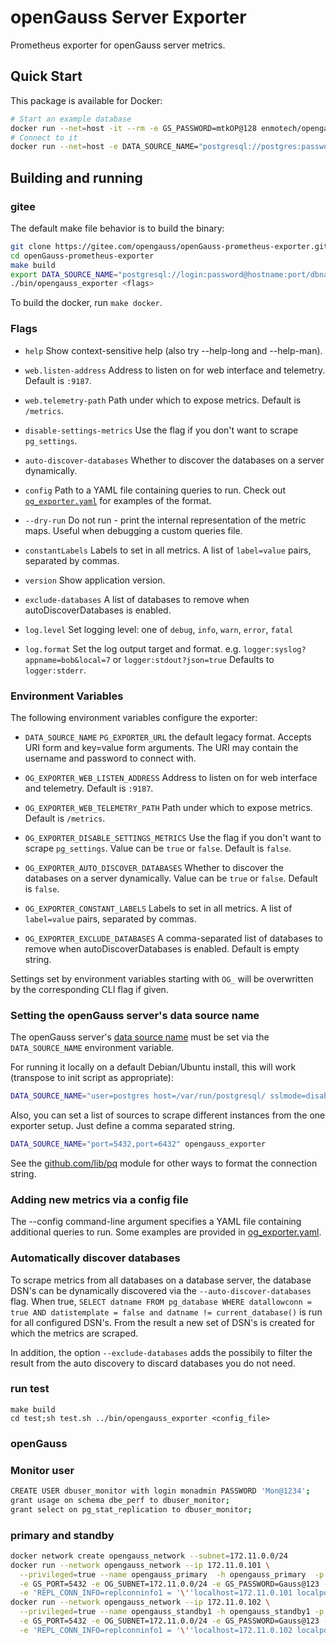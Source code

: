 # openGauss Server Exporter

Prometheus exporter for openGauss server metrics.

## Quick Start

This package is available for Docker:

```bash
# Start an example database
docker run --net=host -it --rm -e GS_PASSWORD=mtkOP@128 enmotech/opengauss
# Connect to it
docker run --net=host -e DATA_SOURCE_NAME="postgresql://postgres:password@localhost:5432/postgres?sslmode=disable" enmotech/opengauss_exporter
```

## Building and running

### gitee

The default make file behavior is to build the binary:

```bash
git clone https://gitee.com/opengauss/openGauss-prometheus-exporter.git
cd openGauss-prometheus-exporter
make build
export DATA_SOURCE_NAME="postgresql://login:password@hostname:port/dbname"
./bin/opengauss_exporter <flags>
```

To build the docker, run `make docker`.

### Flags

- `help`
  Show context-sensitive help (also try --help-long and --help-man).

- `web.listen-address`
  Address to listen on for web interface and telemetry. Default is `:9187`.

- `web.telemetry-path`
  Path under which to expose metrics. Default is `/metrics`.

- `disable-settings-metrics`
  Use the flag if you don't want to scrape `pg_settings`.

- `auto-discover-databases`
  Whether to discover the databases on a server dynamically.

- `config`
  Path to a YAML file containing queries to run. Check out [`og_exporter.yaml`](og_exporter_default.yaml)
  for examples of the format.

- `--dry-run`
  Do not run - print the internal representation of the metric maps. Useful when debugging a custom
  queries file.

- `constantLabels`
  Labels to set in all metrics. A list of `label=value` pairs, separated by commas.

- `version`
  Show application version.

- `exclude-databases`
  A list of databases to remove when autoDiscoverDatabases is enabled.

- `log.level`
  Set logging level: one of `debug`, `info`, `warn`, `error`, `fatal`

- `log.format`
  Set the log output target and format. e.g. `logger:syslog?appname=bob&local=7` or `logger:stdout?json=true`
  Defaults to `logger:stderr`.

### Environment Variables

The following environment variables configure the exporter:

- `DATA_SOURCE_NAME` `PG_EXPORTER_URL`
  the default legacy format. Accepts URI form and key=value form arguments. The
  URI may contain the username and password to connect with.

- `OG_EXPORTER_WEB_LISTEN_ADDRESS`
  Address to listen on for web interface and telemetry. Default is `:9187`.

- `OG_EXPORTER_WEB_TELEMETRY_PATH`
  Path under which to expose metrics. Default is `/metrics`.

- `OG_EXPORTER_DISABLE_SETTINGS_METRICS`
  Use the flag if you don't want to scrape `pg_settings`. Value can be `true` or `false`. Default is `false`.

- `OG_EXPORTER_AUTO_DISCOVER_DATABASES`
  Whether to discover the databases on a server dynamically. Value can be `true` or `false`. Default is `false`.

- `OG_EXPORTER_CONSTANT_LABELS`
  Labels to set in all metrics. A list of `label=value` pairs, separated by commas.

- `OG_EXPORTER_EXCLUDE_DATABASES`
  A comma-separated list of databases to remove when autoDiscoverDatabases is enabled. Default is empty string.

Settings set by environment variables starting with `OG_` will be overwritten by the corresponding CLI flag if given.

### Setting the openGauss server's data source name

The openGauss server's [data source name](http://en.wikipedia.org/wiki/Data_source_name)
must be set via the `DATA_SOURCE_NAME` environment variable.

For running it locally on a default Debian/Ubuntu install, this will work (transpose to init script as appropriate):

```bash
DATA_SOURCE_NAME="user=postgres host=/var/run/postgresql/ sslmode=disable" opengauss_exporter
```

Also, you can set a list of sources to scrape different instances from the one exporter setup. Just define a comma separated string.

```bash
DATA_SOURCE_NAME="port=5432,port=6432" opengauss_exporter
```

See the [github.com/lib/pq](http://github.com/lib/pq) module for other ways to format the connection string.

### Adding new metrics via a config file

The --config command-line argument specifies a YAML file containing additional queries to run.
Some examples are provided in [og_exporter.yaml](og_exporter_default.yaml).

### Automatically discover databases

To scrape metrics from all databases on a database server, the database DSN's can be dynamically discovered via the
`--auto-discover-databases` flag. When true, `SELECT datname FROM pg_database WHERE datallowconn = true AND datistemplate = false and datname != current_database()` is run for all configured DSN's. From the
result a new set of DSN's is created for which the metrics are scraped.

In addition, the option `--exclude-databases` adds the possibily to filter the result from the auto discovery to discard databases you do not need.

### run test

```shell
make build
cd test;sh test.sh ../bin/opengauss_exporter <config_file>
```

### openGauss

### Monitor user

```bash
CREATE USER dbuser_monitor with login monadmin PASSWORD 'Mon@1234';
grant usage on schema dbe_perf to dbuser_monitor;
grant select on pg_stat_replication to dbuser_monitor;

```

### primary and standby

```bash
docker network create opengauss_network --subnet=172.11.0.0/24
docker run --network opengauss_network --ip 172.11.0.101 \
  --privileged=true --name opengauss_primary  -h opengauss_primary  -p 1111:5432 -d \
  -e GS_PORT=5432 -e OG_SUBNET=172.11.0.0/24 -e GS_PASSWORD=Gauss@123 -e NODE_NAME=opengauss_primary \
  -e 'REPL_CONN_INFO=replconninfo1 = '\''localhost=172.11.0.101 localport=5434 localservice=5432 remotehost=172.11.0.102 remoteport=5434 remoteservice=5432'\''\n' enmotech/opengauss:1.1.0 -M primary
docker run --network opengauss_network --ip 172.11.0.102 \
  --privileged=true --name opengauss_standby1 -h opengauss_standby1 -p 1112:5432 -d \
  -e GS_PORT=5432 -e OG_SUBNET=172.11.0.0/24 -e GS_PASSWORD=Gauss@123 -e NODE_NAME=opengauss_standby1 \
  -e 'REPL_CONN_INFO=replconninfo1 = '\''localhost=172.11.0.102 localport=5434 localservice=5432 remotehost=172.11.0.101 remoteport=5434 remoteservice=5432'\''\n' enmotech/opengauss:1.1.0 -M standby
```
